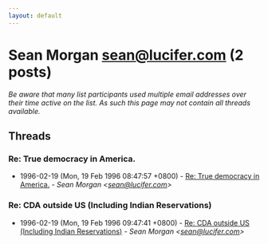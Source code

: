 ```yaml
---
layout: default
---
```


# Sean Morgan <sean@lucifer.com> (2 posts)

_Be aware that many list participants used multiple email addresses over their time active on the list. As such this page may not contain all threads available._

## Threads

### Re: True democracy in America.
+ 1996-02-19 (Mon, 19 Feb 1996 08:47:57 +0800) - [Re: True democracy in America.](/archive/1996/02/2fdfacfff3f82cf47a5e4a17d9f97dc3c69fd2126fb0adf74717a3ec7446689f) - _Sean Morgan \<sean@lucifer.com\>_

### Re: CDA outside US (Including Indian Reservations)
+ 1996-02-19 (Mon, 19 Feb 1996 09:47:41 +0800) - [Re: CDA outside US (Including Indian Reservations)](/archive/1996/02/4e481749c3a72eeca85907c0b54208258c71a12a20e1df190ae8f7dcebf6990a) - _Sean Morgan \<sean@lucifer.com\>_

